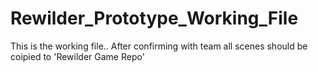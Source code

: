 # Rewilder_Prototype_Working_File
 This is the working file.. After confirming with team all scenes should be coipied to 'Rewilder Game Repo'
